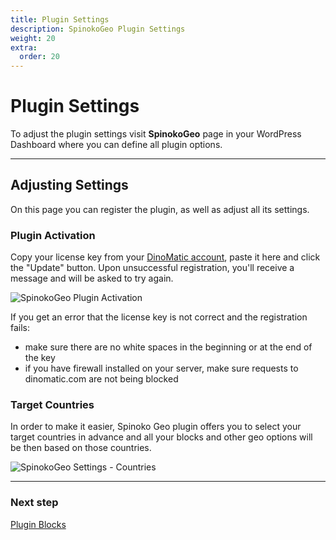 ```yaml
---
title: Plugin Settings
description: SpinokoGeo Plugin Settings
weight: 20
extra:
  order: 20
---
```


# Plugin Settings

To adjust the plugin settings visit **SpinokoGeo** page in your WordPress Dashboard where you can define all plugin options.

---

## Adjusting Settings

On this page you can register the plugin, as well as adjust all its settings.

### Plugin Activation

Copy your license key from your [DinoMatic account](https://dinomatic.com/account), paste it here and click the "Update" button.
Upon unsuccessful registration, you'll receive a message and will be asked to try again.

![SpinokoGeo Plugin Activation](https://media.dinomatic.com/images/docs/spinoko-geo/spinoko-geo-settings--registration.jpg)

If you get an error that the license key is not correct and the registration fails:

- make sure there are no white spaces in the beginning or at the end of the key
- if you have firewall installed on your server, make sure requests to dinomatic.com are not being blocked

### Target Countries

In order to make it easier, Spinoko Geo plugin offers you to select your target countries in advance and all your blocks and other geo options will be then based on those countries.

![SpinokoGeo Settings - Countries](https://media.dinomatic.com/images/docs/spinoko-geo/spinoko-geo-settings--countries.jpg)

---

### Next step

[Plugin Blocks](/docs/spinoko-geo/blocks/)
